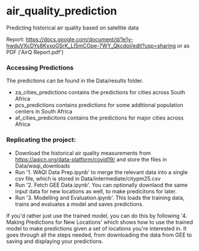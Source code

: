 # air_quality_prediction
Predicting historical air quality based on satellite data

Report: https://docs.google.com/document/d/1e1y-hwduVXcDYs8KxxoGSrK_LI5mCOpe-7WY_QkcdoI/edit?usp=sharing or as PDF ('AirQ Report.pdf')

### Accessing Predictions

The predictions can be found in the Data/results folder.
- za_cities_predictions contains the predictions for cities across South Africa
- pcs_predictions contains predictions for some additional population centers in South Africa
- af_cities_predicitons contains the predictions for major cities across Africa

### Replicating the project:

- Download the historical air quality measurements from https://aqicn.org/data-platform/covid19/ and store the files in Data/waqi_downloads 
- Run '1. WAQI Data Prep.ipynb' to merge the relevant data into a single csv file, which is stored in Data/intermediate/citypm25.csv
- Run '2. Fetch GEE Data.ipynb'. You can optionally downlaod the same input data for new locations as well, to make predicitons for later.
- Run '3. Modelling and Evaluation.ipynb'. This loads the training data, trains and evaluates a model and saves predictions.

If you'd rather just use the trained model, you can do this by following '4. Making Predictions for New Locations' which shows how to use the trained model to make predictions given a set of locations you're interested in. It goes through all the steps needed, from downloading the data from GEE to saving and displaying your predictions.


